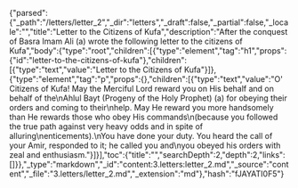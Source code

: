 {"parsed":{"_path":"/letters/letter_2","_dir":"letters","_draft":false,"_partial":false,"_locale":"","title":"Letter to the Citizens of Kufa","description":"After the conquest of Basra Imam Ali (a) wrote the following letter to the citizens of Kufa","body":{"type":"root","children":[{"type":"element","tag":"h1","props":{"id":"letter-to-the-citizens-of-kufa"},"children":[{"type":"text","value":"Letter to the Citizens of Kufa"}]},{"type":"element","tag":"p","props":{},"children":[{"type":"text","value":"O' Citizens of Kufa! May the Merciful Lord reward you on His behalf and on behalf of the\nAhlul Bayt (Progeny of the Holy Prophet) (a) for obeying their orders and coming to their\nhelp. May He reward you more handsomely than He rewards those who obey His commands\n(because you followed the true path against very heavy odds and in spite of alluring\nenticements).\nYou have done your duty. You heard the call of your Amir, responded to it; he called you and\nyou obeyed his orders with zeal and enthusiasm."}]}],"toc":{"title":"","searchDepth":2,"depth":2,"links":[]}},"_type":"markdown","_id":"content:3.letters:letter_2.md","_source":"content","_file":"3.letters/letter_2.md","_extension":"md"},"hash":"fJAYATI0F5"}